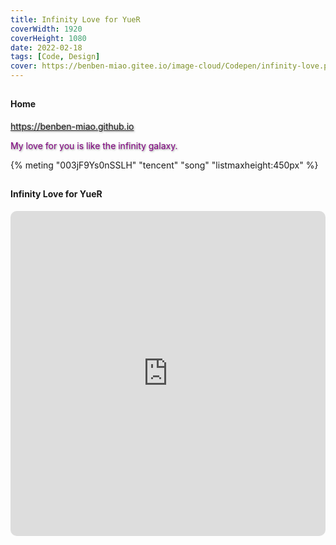 ```yaml
---
title: Infinity Love for YueR
coverWidth: 1920
coverHeight: 1080
date: 2022-02-18
tags: [Code, Design]
cover: https://benben-miao.gitee.io/image-cloud/Codepen/infinity-love.png
---
```


<!-- <div style="background-color: #eeeeee; width: 120px; padding:5px 20px; border-radius: 3px;">Read More</div> -->
<!-- more -->

## 
#### Home
<div class="card">
  <a href="https://benben-miao.github.io" style="text-shadow: 1px 1px 3px #888;">https://benben-miao.github.io</a>
  <p style="text-shadow: 1px 1px 3px #888; color: purple;">My love for you is like the infinity galaxy. </p>
</div>

{% meting "003jF9Ys0nSSLH" "tencent" "song" "listmaxheight:450px" %}

## 
#### Infinity Love for YueR
<div class="frame">
  <iframe frameborder="0" allowfullscreen mozallowfullscreen="true" webkitallowfullscreen="true" allow="fullscreen; autoplay; vr" 
  style="width: 100%; height: 520px; border-radius: 10px;" 
  src="https://benben-miao.gitee.io/beautiful-code/infinity-galaxy/dist/index.html">
  </iframe>
</div>